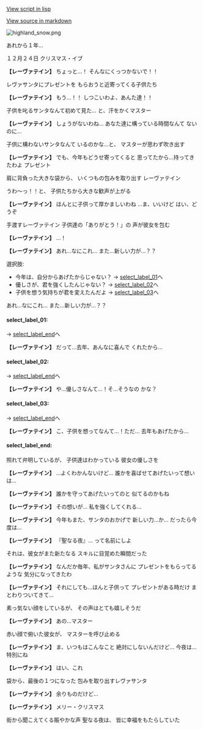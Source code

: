 [View script in lisp](../scripts/10025304.txt)

[View source in markdown](10025304.md)

![highland_snow.png](../images/backgrounds/highland_snow.png)

あれから１年…

１２月２４日
クリスマス・イブ

**【レーヴァテイン】**
ちょっと…！
そんなにくっつかないで！！

レヴァサンタにプレゼントを
もらおうと近寄ってくる子供たち

**【レーヴァテイン】**
もう…！！
しつこいわよ、あんた達！！

子供を叱るサンタなんて初めて見た…
と、汗をかくマスター

**【レーヴァテイン】**
しょうがないわね…
あなた達に構っている時間なんて
ないのに…

子供に構わないサンタなんて
いるのかな…と、
マスターが思わず吹き出す

**【レーヴァテイン】**
でも、今年もどうせ寄ってくると
思ってたから…持ってきたわよ
プレゼント

肩に背負った大きな袋から、
いくつもの包みを取り出す
レーヴァテイン

うわ〜っ！！と、
子供たちから大きな歓声が上がる

**【レーヴァテイン】**
ほんとに子供って厚かましいわね
…ま、いいけど
はい、どうぞ

手渡すレーヴァテイン
子供達の「ありがとう！」の
声が彼女を包む

**【レーヴァテイン】**
…！

**【レーヴァテイン】**
あれ…なにこれ…
また…新しい力が…？？

選択肢:
- 今年は、自分からあげたからじゃない？ → [select_label_01](#select_label_01)へ
- 優しさが、君を強くしたんじゃない？ → [select_label_02](#select_label_02)へ
- 子供を想う気持ちが君を変えたんだよ → [select_label_03](#select_label_03)へ

あれ…なにこれ…
また…新しい力が…？？

#### select_label_01:
 → [select_label_end](#select_label_end)へ

**【レーヴァテイン】**
だって…去年、あんなに喜んで
くれたから…

#### select_label_02:
 → [select_label_end](#select_label_end)へ

**【レーヴァテイン】**
や…優しさなんて…！そ…そうなの
かな？

#### select_label_03:
 → [select_label_end](#select_label_end)へ

**【レーヴァテイン】**
こ、子供を想ってなんて…！ただ…
去年もあげたから…

#### select_label_end:

照れて弁明しているが、
子供達はわかっている
彼女の優しさを

**【レーヴァテイン】**
…よくわかんないけど…
誰かを喜ばせてあげたいって想いは…

**【レーヴァテイン】**
誰かを守ってあげたいってのと
似てるのかもね

**【レーヴァテイン】**
その想いが…
私を強くしてくれる…

**【レーヴァテイン】**
今年もまた、サンタのおかげで
新しい力…か…
だったら今度は…

**【レーヴァテイン】**
『聖なる夜』…
って名前にしよ

それは、彼女がまた新たなる
スキルに目覚めた瞬間だった

**【レーヴァテイン】**
なんだか毎年、私がサンタさんに
プレゼントをもらってるような
気分になってきたわ

**【レーヴァテイン】**
それにしても…ほんと子供って
プレゼントがある時だけ
まとわりついてきて…

素っ気ない顔をしているが、
その声はとても嬉しそうだ

**【レーヴァテイン】**
あの…マスター

赤い顔で俯いた彼女が、
マスターを呼び止める

**【レーヴァテイン】**
ま、いつもはこんなこと
絶対にしないんだけど…
今夜は…特別にね

**【レーヴァテイン】**
はい、これ

袋から、最後の１つになった
包みを取り出すレヴァサンタ

**【レーヴァテイン】**
余りものだけど…

**【レーヴァテイン】**
メリー・クリスマス

街から聞こえてくる賑やかな声
聖なる夜は、
皆に幸福をもたらしていた